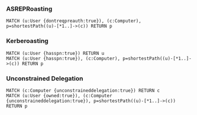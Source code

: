 ### ASREPRoasting
```
MATCH (u:User {dontreqpreauth:true}), (c:Computer), p=shortestPath((u)-[*1..]->(c)) RETURN p
```

### Kerberoasting
```
MATCH (u:User {hasspn:true}) RETURN u
MATCH (u:User {hasspn:true}), (c:Computer), p=shortestPath((u)-[*1..]->(c)) RETURN p

```

### Unconstrained Delegation
```
MATCH (c:Computer {unconstraineddelegation:true}) RETURN c
MATCH (u:User {owned:true}), (c:Computer {unconstraineddelegation:true}), p=shortestPath((u)-[*1..]->(c)) RETURN p

```
